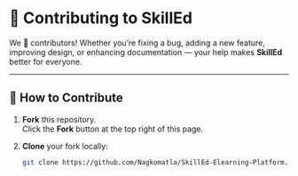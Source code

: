 # 🤝 Contributing to SkillEd

We 💖 contributors! Whether you’re fixing a bug, adding a new feature, improving design, or enhancing documentation — your help makes **SkillEd** better for everyone.

---

## 📌 How to Contribute

1. **Fork** this repository.  
   Click the **Fork** button at the top right of this page.

2. **Clone** your fork locally:
   ```bash
   git clone https://github.com/Nagkomatla/SkillEd-Elearning-Platform.git
